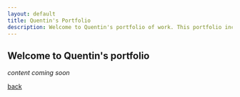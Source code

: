 ```yaml
---
layout: default
title: Quentin's Portfolio
description: Welcome to Quentin's portfolio of work. This portfolio includes data analysis, python scripting, web development, select writings, and photography.
---
```


## Welcome to Quentin's portfolio

_content coming soon_

[back](./)
